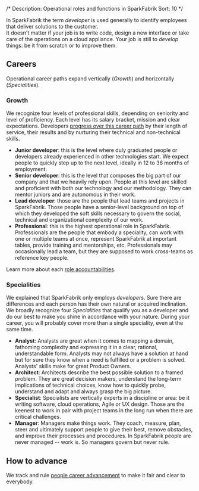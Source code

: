 /*
Description: Operational roles and functions in SparkFabrik
Sort: 10
*/

In SparkFabrik the term _developer_ is used generally to identify employees that deliver solutions to the customer.  
It doesn't matter if your job is to write code, design a new interface or take care of the operations on a cloud appliance. Your job is still to _develop_ things: be it from scratch or to improve them.

## Careers

Operational career paths expand vertically (_Growth_) and horizontally (_Specialities_).

### Growth

We recognize four levels of professional skills, depending on seniority and level of proficiency. Each level has its salary bracket, mission and clear expectations. Developers [progress over this career path](/working-at-sparkfabrik/career-advancement.md) by their length of service, their results and by nurturing their technical and non-technical skills.

* **Junior developer**: this is the level where duly graduated people or developers already experienced in other technologies start. We expect people to quickly step up to the next level, ideally in 12 to 36 months of employment.
* **Senior developer**: this is the level that composes the big part of our company and that we heavily rely upon. People at this level are skilled and proficient with both our technology and our methodology. They can mentor juniors and are autonomous in their work.
* **Lead developer**: those are the people that lead teams and projects in SparkFabrik. Those people have a senior-level background on top of which they developed the soft skills necessary to govern the social, technical and organizational complexity of our work.
* **Professional**: this is the highest operational role in SparkFabrik. Professionals are the people that embody a speciality, can work with one or multiple teams at once, represent SparkFabrik at important tables, provide training and mentorships, etc. Professionals may occasionally lead a team, but they are supposed to work cross-teams as reference key people.

Learn more about each [role accountabilities](/organization/roles-accountabilities).

### Specialities

We explained that SparkFabrik only employs _developers_. Sure there are differences and each person has their own natural or acquired inclination. We broadly recognize four _Specialities_ that qualify you as a developer and do our best to make you shine in accordance with your nature. During your career, you will probably cover more than a single speciality, even at the same time.

* **Analyst**: Analysts are great when it comes to mapping a domain, fathoming complexity and expressing it in a clear, rational, understandable form. Analysts may not always have a solution at hand but for sure they know when a need is fulfilled or a problem is solved. Analysts' skills make for great Product Owners.
* **Architect**: Architects describe the best possible solution to a framed problem. They are great decision makers, understand the long-term implications of technical choices, know how to quickly probe, understand and adapt and always grasp the big picture.
* **Specialist**: Specialists are vertically experts in a discipline or area: be it writing software, cloud operations, Agile or UX design. Those are the keenest to work in pair with project teams in the long run when there are critical challenges.
* **Manager**: Managers make things work. They coach, measure, plan, steer and ultimately support people to give their best, remove obstacles, and improve their processes and procedures. In SparkFabrik people are never managed -- work is. So managers govern but never rule.

## How to advance

We track and rule [people career advancement](/working-at-sparkfabrik/career-advancement.md) to make it fair and clear to everybody.
